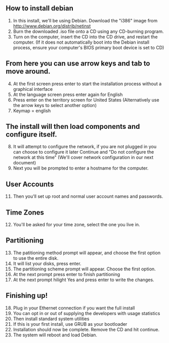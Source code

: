 How to install debian
---

1. In this install, we'll be using Debian. Download the "i386" image from http://www.debian.org/distrib/netinst
2. Burn the downloaded .iso file onto a CD using any CD-burning program.
3. Turn on the computer, insert the CD into the CD drive, and restart the computer. (If it does not automatically boot into the Debian install process, ensure your computer's BIOS primary boot device is set to CD)

From here you can use arrow keys and tab to move around.
---

4. At the first screen press enter to start the installation process without a graphical interface
5. At the language screen press enter again for English
6. Press enter on the territory screen for United States (Alternatively use the arrow keys to select another option)
7. Keymap = english

The install will then load components and configure itself.
---

8. It will attempt to configure the network, if you are not plugged in you can choose to configure it later Continue and "Do not configure the network at this time" (We'll cover network configuration in our next document) 
10. Next you will be prompted to enter a hostname for the computer.

User Accounts
---

11. Then you'll set up root and normal user account names and passwords.

Time Zones
---

12. You'll be asked for your time zone, select the one you live in.

Partitioning
---

13. The patitioning method prompt will appear, and choose the first option to use the entire disk.
14. It will list your disks, press enter.
15. The partitioning scheme prompt will appear. Choose the first option.
16. At the next prompt press enter to finish partitioning
17. At the next prompt hilight Yes and press enter to write the changes.

Finishing up!
---

18. Plug in your Ethernet connection if you want the full install
19. You can opt in or out of supplying the developers with usage statistics
20. Then install standard system utilities
21. If this is your first install, use GRUB as your bootloader
22. Installation should now be complete. Remove the CD and hit continue.
23. The system will reboot and load Debian.
